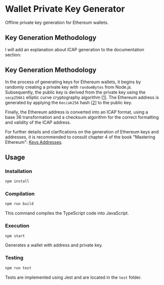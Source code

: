 # Wallet Private Key Generator

Offline private key generation for Ethereum wallets.

## Key Generation Methodology

I will add an explanation about ICAP generation to the documentation section:

## Key Generation Methodology

In the process of generating keys for Ethereum wallets, it begins by randomly creating a private key with `randomBytes` from Node.js. Subsequently, the public key is derived from the private key using the `secp256k1` elliptic curve cryptography algorithm [[1]](https://en.wikipedia.org/wiki/Elliptic-curve_cryptography). The Ethereum address is generated by applying the `Keccak256` hash [[2]](https://he3.app/en/blogs/understanding-keccak256-hash-a-guide-for-developers/) to the public key.

Finally, the Ethereum address is converted into an ICAP format, using a base 36 transformation and a checksum algorithm for the correct formatting and validity of the ICAP address.

For further details and clarifications on the generation of Ethereum keys and addresses, it is recommended to consult chapter 4 of the book "Mastering Ethereum": [Keys Addresses](https://github.com/ethereumbook/ethereumbook/blob/develop/04keys-addresses.asciidoc).

## Usage

### Installation

```bash
npm install
```

### Compilation

```bash
npm run build
```

This command compiles the TypeScript code into JavaScript.

### Execution

```bash
npm start
```

Generates a wallet with address and private key.

### Testing

```bash
npm run test
```

Tests are implemented using Jest and are located in the `test` folder.
